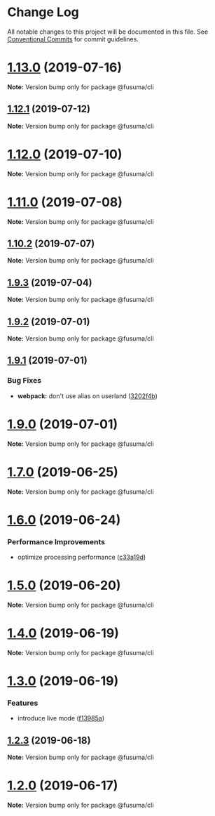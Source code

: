 # Change Log

All notable changes to this project will be documented in this file.
See [Conventional Commits](https://conventionalcommits.org) for commit guidelines.

# [1.13.0](https://github.com/hiroppy/fusuma/compare/v1.12.1...v1.13.0) (2019-07-16)

**Note:** Version bump only for package @fusuma/cli

## [1.12.1](https://github.com/hiroppy/fusuma/compare/v1.12.0...v1.12.1) (2019-07-12)

**Note:** Version bump only for package @fusuma/cli

# [1.12.0](https://github.com/hiroppy/fusuma/compare/v1.11.0...v1.12.0) (2019-07-10)

**Note:** Version bump only for package @fusuma/cli

# [1.11.0](https://github.com/hiroppy/fusuma/compare/v1.10.2...v1.11.0) (2019-07-08)

**Note:** Version bump only for package @fusuma/cli

## [1.10.2](https://github.com/hiroppy/fusuma/compare/v1.10.1...v1.10.2) (2019-07-07)

**Note:** Version bump only for package @fusuma/cli

## [1.9.3](https://github.com/hiroppy/fusuma/compare/v1.9.2...v1.9.3) (2019-07-04)

**Note:** Version bump only for package @fusuma/cli

## [1.9.2](https://github.com/hiroppy/fusuma/compare/v1.9.1...v1.9.2) (2019-07-01)

**Note:** Version bump only for package @fusuma/cli

## [1.9.1](https://github.com/hiroppy/fusuma/compare/v1.9.0...v1.9.1) (2019-07-01)

### Bug Fixes

- **webpack:** don't use alias on userland ([3202f4b](https://github.com/hiroppy/fusuma/commit/3202f4b))

# [1.9.0](https://github.com/hiroppy/fusuma/compare/v1.8.0...v1.9.0) (2019-07-01)

**Note:** Version bump only for package @fusuma/cli

# [1.7.0](https://github.com/hiroppy/fusuma/compare/v1.6.0...v1.7.0) (2019-06-25)

**Note:** Version bump only for package @fusuma/cli

# [1.6.0](https://github.com/hiroppy/fusuma/compare/v1.5.1...v1.6.0) (2019-06-24)

### Performance Improvements

- optimize processing performance ([c33a19d](https://github.com/hiroppy/fusuma/commit/c33a19d))

# [1.5.0](https://github.com/hiroppy/fusuma/compare/v1.4.2...v1.5.0) (2019-06-20)

**Note:** Version bump only for package @fusuma/cli

# [1.4.0](https://github.com/hiroppy/fusuma/compare/v1.3.0...v1.4.0) (2019-06-19)

**Note:** Version bump only for package @fusuma/cli

# [1.3.0](https://github.com/hiroppy/fusuma/compare/v1.2.3...v1.3.0) (2019-06-19)

### Features

- introduce live mode ([f13985a](https://github.com/hiroppy/fusuma/commit/f13985a))

## [1.2.3](https://github.com/hiroppy/fusuma/compare/v1.2.2...v1.2.3) (2019-06-18)

**Note:** Version bump only for package @fusuma/cli

# [1.2.0](https://github.com/hiroppy/fusuma/compare/v1.1.2...v1.2.0) (2019-06-17)

**Note:** Version bump only for package @fusuma/cli
